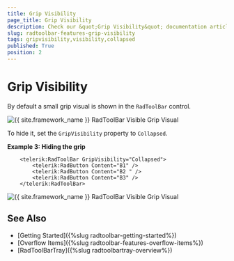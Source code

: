 ```yaml
---
title: Grip Visibility
page_title: Grip Visibility
description: Check our &quot;Grip Visibility&quot; documentation article for the RadToolBar {{ site.framework_name }} control.
slug: radtoolbar-features-grip-visibility
tags: gripvisibility,visibility,collapsed
published: True
position: 2
---
```


# Grip Visibility

By default a small grip visual is shown in the `RadToolBar` control. 

![{{ site.framework_name }} RadToolBar Visible Grip Visual](images/radtoolbar-features-grip-visibility-0.png)

To hide it, set the `GripVisibility` property to `Collapsed`.

__Example 3: Hiding the grip__
```XAML	
	<telerik:RadToolBar GripVisibility="Collapsed">
		<telerik:RadButton Content="B1" />
		<telerik:RadButton Content="B2 " />
		<telerik:RadButton Content="B3" />
	</telerik:RadToolBar>           
```

![{{ site.framework_name }} RadToolBar Visible Grip Visual](images/radtoolbar-features-grip-visibility-1.png)

## See Also
* [Getting Started]({%slug radtoolbar-getting-started%})
* [Overflow Items]({%slug radtoolbar-features-overflow-items%})
* [RadToolBarTray]({%slug radtoolbartray-overview%})